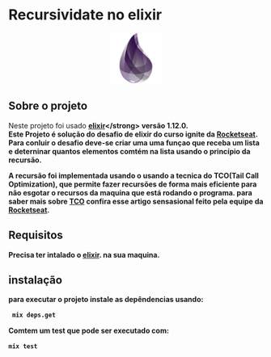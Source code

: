 
# Recursividate no elixir
<div style="text-align: center;">
<a href="https://elixir-lang.org">
    <img style="height: 100px; width: auto;" src="./assets/elixir-icon.png" alt="logo elixir" title="elixir"/>
</a>
</div>

## Sobre o projeto
Neste projeto foi usado <strong>[elixir]("https://elixir-lang.org")</strong> versão 1.12.0.<br>
Este Projeto é solução do desafio de elixir do curso ignite da [Rocketseat]("https://github.com/rocketseat-education").
Para conluir o desafio deve-se criar uma uma funçao que receba um lista e deterninar
quantos elementos comtém na lista usando o princípio da recursão.

A recursão foi implementada usando o usando a tecnica do TCO(Tail Call Optimization), que permite 
fazer recursões de forma mais eficiente para não esgotar o recursos da maquina que está rodando o programa.
para saber mais sobre [TCO](https://www.notion.so/Recursividade-e-Tail-Call-Optimization-79f2a8103b174d6db58d8bea19546c0d) confira esse artigo sensasional feito pela equipe da [Rocketseat]("https://github.com/rocketseat-education").

## Requisitos

Precisa ter intalado o [elixir]("https://elixir-lang.org"). na sua maquina.

## instalação
para executar o projeto instale as depêndencias usando:

```sh
 mix deps.get
```
Comtem um test que pode ser executado com:

```sh
mix test
```

